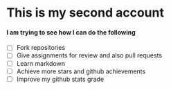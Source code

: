 # This is my second account
#### I am trying to see how I can do the following
- [ ] Fork repositories
- [ ] Give assignments for review and also pull requests
- [ ] Learn markdown
- [ ] Achieve more stars and github achievements
- [ ] Improve my github stats grade

